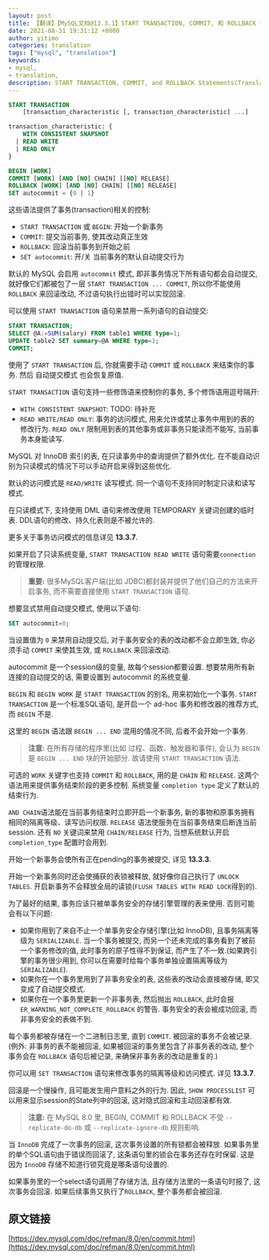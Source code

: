 ```yaml
---
layout: post
title: 【翻译】【MySQL文档@13.3.1】START TRANSACTION, COMMIT, 和 ROLLBACK 语法
date: 2021-08-31 19:31:12 +0800
author: yitimo
categories: translation
tags: ["mysql", "translation"]
keywords:
- mysql,
- translation,
description: START TRANSACTION, COMMIT, and ROLLBACK Statements(Translation for MySQL document Ch-13.3.1).
---
```


``` sql
START TRANSACTION
    [transaction_characteristic [, transaction_characteristic] ...]

transaction_characteristic: {
    WITH CONSISTENT SNAPSHOT
  | READ WRITE
  | READ ONLY
}

BEGIN [WORK]
COMMIT [WORK] [AND [NO] CHAIN] [[NO] RELEASE]
ROLLBACK [WORK] [AND [NO] CHAIN] [[NO] RELEASE]
SET autocommit = {0 | 1}
```

这些语法提供了事务(transaction)相关的控制:

- ``START TRANSACTION`` 或 ``BEGIN``: 开始一个新事务
- ``COMMIT``: 提交当前事务, 使其改动真正生效
- ``ROLLBACK``: 回滚当前事务到开始之前
- ``SET autocommit``: 开/关 当前事务的默认自动提交行为

默认的 MySQL 会启用 ``autocommit`` 模式, 即非事务情况下所有语句都会自动提交, 就好像它们都被包了一层 ``START TRANSACTION ... COMMIT``, 所以你不能使用 ``ROLLBACK`` 来回滚改动, 不过语句执行出错时可以实现回滚.

可以使用 ``START TRANSACTION`` 语句来禁用一系列语句的自动提交:

``` sql
START TRANSACTION;
SELECT @A:=SUM(salary) FROM table1 WHERE type=1;
UPDATE table2 SET summary=@A WHERE type=1;
COMMIT;
```

使用了 ``START TRANSACTION`` 后, 你就需要手动 ``COMMIT`` 或 ``ROLLBACK`` 来结束你的事务. 然后 自动提交模式 也会恢复原值.

``START TRANSACTION`` 语句支持一些修饰语来控制你的事务, 多个修饰语用逗号隔开:

- ``WITH CONSISTENT SNAPSHOT``: TODO: 待补充
- ``READ WRITE/READ ONLY``: 事务的访问模式, 用来允许或禁止事务中用到的表的修改行为. ``READ ONLY`` 限制用到表的其他事务或非事务只能读而不能写, 当前事务本身能读写.

MySQL 对 InnoDB 索引的表, 在只读事务中的查询提供了额外优化. 在不能自动识别为只读模式的情况下可以手动开启来得到这些优化.

默认的访问模式是 ``READ/WRITE`` 读写模式. 同一个语句不支持同时制定只读和读写模式.

在只读模式下, 支持使用 DML 语句来修改使用 TEMPORARY 关键词创建的临时表. DDL语句的修改、持久化表则是不被允许的.

更多关于事务访问模式的信息详见 **13.3.7**.

如果开启了只读系统变量, ``START TRANSACTION READ WRITE`` 语句需要``connection`` 的管理权限.

> **重要:** 很多MySQL客户端(比如 JDBC)都封装并提供了他们自己的方法来开启事务, 而不需要直接使用 ``START TRANSACTION`` 语句.

想要显式禁用自动提交模式, 使用以下语句:

``` sql
SET autocommit=0;
```

当设置值为 ``0`` 来禁用自动提交后, 对于事务安全的表的改动都不会立即生效, 你必须手动 ``COMMIT`` 来使其生效, 或 ``ROLLBACK`` 来回滚改动.

autocommit 是一个session级的变量, 故每个session都要设置. 想要禁用所有新连接的自动提交的话, 需要设置到 autocommit 的系统变量.

``BEGIN`` 和 ``BEGIN WORK`` 是 ``START TRANSACTION`` 的别名, 用来初始化一个事务. ``START TRANSACTION`` 是一个标准SQL语句, 是开启一个 ad-hoc 事务和修改器的推荐方式, 而 ``BEGIN`` 不是.

这里的 ``BEGIN`` 语法跟 ``BEGIN ... END`` 混用的情况不同, 后者不会开始一个事务.

> **注意:** 在所有存储的程序里(比如 过程、函数、触发器和事件), 会认为 ``BEGIN`` 是 ``BEGIN ... END`` 块的开始部分. 故请使用 ``START TRANSACTION`` 语法.

可选的 ``WORK`` 关键字也支持 ``COMMIT`` 和 ``ROLLBACK``, 用的是 ``CHAIN`` 和 ``RELEASE``. 这两个语法用来提供事务结束阶段的更多控制. 系统变量 ``completion type`` 定义了默认的结束行为.

``AND CHAIN``语法能在当前事务结束时立即开启一个新事务, 新的事物和原事务拥有相同的隔离等级、读写访问权限. ``RELEASE`` 语法使服务在当前事务结束后断连当前session. 还有 ``NO`` 关键词来禁用 ``CHAIN/RELEASE`` 行为, 当想系统默认开启``completion_type`` 配置时会用到.

开始一个新事务会使所有正在pending的事务被提交, 详见 **13.3.3**.

开始一个新事务同时还会使捕获的表锁被释放, 就好像你自己执行了 ``UNLOCK TABLES``. 开启新事务不会释放全局的读锁(``FLUSH TABLES WITH READ LOCK``得到的).

为了最好的结果, 事务应该只被单事务安全的存储引擎管理的表来使用. 否则可能会有以下问题:

- 如果你用到了来自不止一个单事务安全存储引擎(比如 InnoDB), 且事务隔离等级为 ``SERIALIZABLE``. 当一个事务被提交, 而另一个还未完成的事务看到了被前一个事务修改的值, 此时事务的原子性得不到保证, 而产生了不一致.(如果跨引擎的事务很少用到, 你可以在需要时给每个事务单独设置隔离等级为 ``SERIALIZABLE``).
- 如果你在一个事务里用到了非事务安全的表, 这些表的改动会直接被存储, 即又变成了自动提交模式.
- 如果你在一个事务里更新一个非事务表, 然后抛出 ``ROLLBACK``, 此时会报 ``ER_WARNING_NOT_COMPLETE_ROLLBACK`` 的警告. 事务安全的表会被成功回滚, 而非事务安全的表做不到.

每个事务都被存储在一个二进制日志里, 直到 ``COMMIT``. 被回滚的事务不会被记录. (例外: 非事务的表不能被回滚, 如果被回滚的事务里包含了非事务表的改动, 整个事务会在 ``ROLLBACK`` 语句后被记录, 来确保非事务表的改动是重复的.)

你可以用 ``SET TRANSACTION`` 语句来修改事务的隔离等级和访问模式. 详见 **13.3.7**.

回滚是一个慢操作, 且可能发生用户意料之外的行为. 因此, ``SHOW PROCESSLIST`` 可以用来显示session的State列中的回滚, 这对隐式回滚和主动回滚都有效.

> **注意:** 在 MySQL 8.0 里, BEGIN, COMMIT 和 ROLLBACK 不受 ``--replicate-do-db`` 或 ``--replicate-ignore-db`` 规则影响.

当 ``InnoDB`` 完成了一次事务的回滚, 这次事务设置的所有锁都会被释放. 如果事务里的单个SQL语句由于错误而回滚了, 这条语句里的锁会在事务还存在时保留. 这是因为 ``InnoDB`` 存储不知道行锁究竟是哪条语句设置的.

如果事务里的一个select语句调用了存储方法, 且存储方法里的一条语句时报了, 这次事务会回滚. 如果后续事务又执行了``ROLLBACK``, 整个事务都会被回滚.

## 原文链接

[https://dev.mysql.com/doc/refman/8.0/en/commit.html](https://dev.mysql.com/doc/refman/8.0/en/commit.html)
